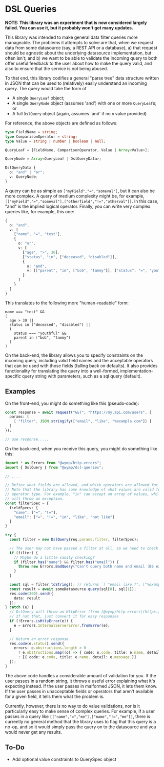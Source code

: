 DSL Queries
==========================================================================

**NOTE: This library was an experiment that is now considered largely failed. You can use it, but it
probably won't get many updates.**

This library was intended to make general data filter queries more manageable. The problems
it attempts to solve are that, when we request data from some datasource (say, a REST API or
a database), a) that request should be agnostic about the underlying datasource implementation,
but often isn't; and b) we want to be able to validate the incoming query to both offer useful
feedback to the user about how to make the query valid, and also to ensure that the service is
not being abused.

To that end, this library codifies a general "parse tree" data structure written in JSON
that can be used to (relatively) easily understand an incoming query. The query would take
the form of

- A single `QueryLeaf` object;
- A single `QueryNode` object (assumes 'and') with one or more `QueryLeaf`s; or
- A full `DslQuery` object (again, assumes 'and' if no `o` value provided)

For reference, the above objects are defined as follows:

```ts
type FieldName = string;
type ComparisonOperator = string;
type Value = string | number | boolean | null;

QueryLeaf = [FieldName, ComparisonOperator, Value | Array<Value>];

QueryNode = Array<QueryLeaf | DslQueryData>;

DslQueryData {
  o: "and" | "or";
  v: QueryNode;
}
```

A query can be as simple as `["myField","=","someval"]`, but it can also be more complex.
A query of medium complexity might be, for example,
`[["myField","=","someval"],["otherfield","!=","otherval"]]`. In this case, "and" is the implied
logical operator. Finally, you can write very complex queries like, for example, this one:

```ts
{
  o: "and",
  v: [
    ["name", "=", "test"],
    {
      o: "or",
      v: [
        ["age", ">", 30],
        ["status", "in", ["deceased", "disabled"]],
        {
          o: "and",
          v: [["parent", "in", ["bob", "tammy"]], ["status", "=", "youthful"]]
        }
      ]
    }
  ]
}
```

This translates to the following more "human-readable" form:

```
name === "test" &&
(
  age > 30 ||
  status in ("deceased", "disabled") ||
  (
    status === "youthful" &&
    parent in ("bob", "tammy")
  )
)
```

On the back-end, the library allows you to specify constraints on the incoming query, including
valid field names and the acceptable operators that can be used with those fields (falling back
on defaults). It also provides functionality for translating the query into a well-formed,
implementation-specific query string with parameters, such as a sql query (default).


## Examples

On the front-end, you might do something like this (pseudo-code):

```ts
const response = await request("GET", "https://my.api.com/users", {
  params: [
    [ "filter", JSON.stringify(["email", "like", "%example.com"]) ]
  ]
});

// use response.....
```

On the back-end, when you receive this query, you might do something like this:

```ts
import * as Errors from "@wymp/http-errors";
import { DslQuery } from "@wymp/dsl-queries";

// ....

// Define what fields are allowed, and which operators are allowed for those fields.
// Note that the library has some knowledge of what values are valid for each
// operator type. For example, "in" can accept an array of values, while "=" cannot and
// will throw an exception.
const filterSpec = {
  fieldSpecs: {
    "name": ["=", "!="],
    "email": ["=", "!=", "in", "like", "not like"]
  }
}

try {
  const filter = new DslQuery(req.params.filter, filterSpec);

  // The user may not have passed a filter at all, so we need to check for that
  if (filter) {
    // Maybe do a little sanity checking?
    if (filter.has("name") && filter.has("email")) {
      throw new Errors.BadQuery("Can't query both name and email (BS example, whatever)", "NameAndEmail");
    }
  }

  const sql = filter.toString(); // returns `[ "email like ?", ["%example.com"]]`
  const result = await someDatasource.query(sql[0], sql[1]);
  res.code(200).send({
    data: result
  });
} catch (e) {
  // DslQuery will throw an HttpError (from [@wymp/http-errors](https://github.com/wymp/http-errors))
  // If not that, just convert it for easy responses
  if (!Errors.isHttpError(e)) {
    e = Errors.InternalServerError.fromError(e);
  }

  // Return an error response
  res.code(e.status).send({
    errors: e.obstructions.length > 0
      ? e.obstructions.map((o) => { code: o.code, title: e.name, detail: o.text })
      : [{ code: e.code, title: e.name¸ detail: e.message }]
  });
}
```

The above code handles a considerable amount of validation for you. If the user passes in a
random string, it throws a useful error explaining what it's expecting instead. If the user
passes in malformed JSON, it lets them know. If the user passes in unacceptable fields or 
operators that aren't available for a given field, it tells them what the problem is.

Currently, however, there is no way to do value validations, nor is it particularly easy to make
sense of complex queries. For example, if a user passes in a query like
`[["name","=","me"],["name","!=","me"]]`, there is currently no general method that the library
uses to flag that this query is a no-op, and so it would simply pass the query on to the
datasource and you would never get any results.

## To-Do

- Add optional value constraints to QuerySpec object

